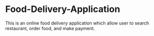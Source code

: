 # Food-Delivery-Application
This is an online food delivery application which allow user to search restaurant, order food, and make payment.
